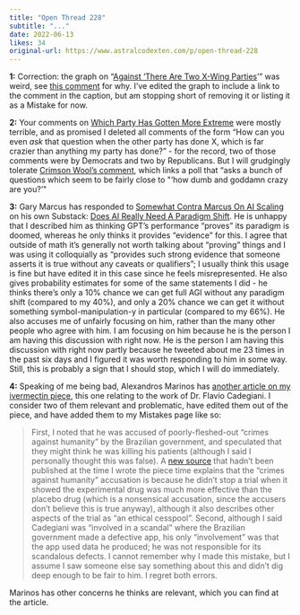 ```yaml
---
title: "Open Thread 228"
subtitle: "..."
date: 2022-06-13
likes: 34
original-url: https://www.astralcodexten.com/p/open-thread-228
---
```

**1:** Correction: the graph on “[Against ‘There Are Two X-Wing Parties](https://astralcodexten.substack.com/p/against-there-are-two-x-wing-parties?s=w)’” was weird, see [this comment](https://astralcodexten.substack.com/p/against-there-are-two-x-wing-parties/comment/7022680?s=w) for why. I’ve edited the graph to include a link to the comment in the caption, but am stopping short of removing it or listing it as a Mistake for now.

 **2:** Your comments on [Which Party Has Gotten More Extreme](https://astralcodexten.substack.com/p/which-party-has-gotten-more-extreme) were mostly terrible, and as promised I deleted all comments of the form “How can you even _ask_ that question when the other party has done X, which is far crazier than anything my party has done?” - for the record, two of those comments were by Democrats and two by Republicans. But I will grudgingly tolerate [Crimson Wool’s comment](https://astralcodexten.substack.com/p/which-party-has-gotten-more-extreme/comment/7002453), which links a poll that “asks a bunch of questions which seem to be fairly close to "‘how dumb and goddamn crazy are you?’"

 **3:** Gary Marcus has responded to [Somewhat Contra Marcus On AI Scaling](https://astralcodexten.substack.com/p/somewhat-contra-marcus-on-ai-scaling?s=w) on his own Substack: [Does AI Really Need A Paradigm Shift](https://garymarcus.substack.com/p/does-ai-really-need-a-paradigm-shift?s=r). He is unhappy that I described him as thinking GPT’s performance “proves” its paradigm is doomed, whereas he only thinks it provides “evidence” for this. I agree that outside of math it’s generally not worth talking about “proving” things and I was using it colloquially as “provides such strong evidence that someone asserts it is true without any caveats or qualifiers”; I usually think this usage is fine but have edited it in this case since he feels misrepresented. He also gives probability estimates for some of the same statements I did - he thinks there’s only a 10% chance we can get full AGI without any paradigm shift (compared to my 40%), and only a 20% chance we can get it without something symbol-manipulation-y in particular (compared to my 66%). He also accuses me of unfairly focusing on him, rather than the many other people who agree with him. I am focusing on him because he is the person I am having this discussion with right now. He is the person I am having this discussion with right now partly because he tweeted about me 23 times in the past six days and I figured it was worth responding to him in some way. Still, this is probably a sign that I should stop, which I will do immediately.

 **4:** Speaking of me being bad, Alexandros Marinos has [another article on my ivermectin piece](https://doyourownresearch.substack.com/p/the-misportrayal-of-dr-flavio-cadegiani?s=r), this one relating to the work of Dr. Flavio Cadegiani. I consider two of them relevant and problematic, have edited them out of the piece, and have added them to my Mistakes page like so:

> First, I noted that he was accused of poorly-fleshed-out “crimes against humanity” by the Brazilian government, and speculated that they might think he was killing his patients (although I said I personally thought this was false). A [new source](https://www.bmj.com/content/375/bmj.n2819) that hadn’t been published at the time I wrote the piece time explains that the “crimes against humanity” accusation is because he didn’t stop a trial when it showed the experimental drug was much more effective than the placebo drug (which is a nonsensical accusation, since the accusers don’t believe this is true anyway), although it also describes other aspects of the trial as “an ethical cesspool”. Second, although I said Cadegiani was “involved in a scandal” where the Brazilian government made a defective app, his only “involvement” was that the app used data he produced; he was not responsible for its scandalous defects. I cannot remember why I made this mistake, but I assume I saw someone else say something about this and didn’t dig deep enough to be fair to him. I regret both errors. 

Marinos has other concerns he thinks are relevant, which you can find at the article.
